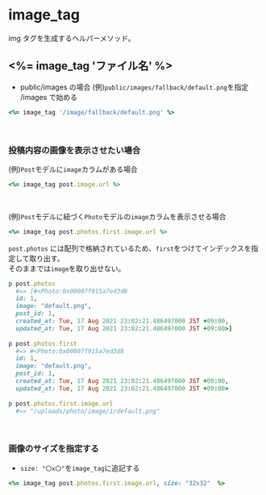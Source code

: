 # image_tag
img タグを生成するヘルパーメソッド。
  
## <%= image_tag 'ファイル名' %>
-  public/images の場合
(例)`public/images/fallback/default.png`を指定  
/images で始める
```rb
<%= image_tag '/image/fallback/default.png' %>
```

<br>

### 投稿内容の画像を表示させたい場合

(例)`Post`モデルに`image`カラムがある場合

```rb
<%= image_tag post.image.url %>
```

<br>

(例)`Post`モデルに紐づく`Photo`モデルの`image`カラムを表示させる場合

```rb
<%= image_tag post.photos.first.image.url %>
```
`post.photos` には配列で格納されているため、`first`をつけてインデックスを指定して取り出す。  
そのままでは`image`を取り出せない。

```rb
p post.photos
  #=> [#<Photo:0x00007f915a7ed3d8
  id: 1,
  image: "default.png",
  post_id: 1,
  created_at: Tue, 17 Aug 2021 23:02:21.486497000 JST +09:00,
  updated_at: Tue, 17 Aug 2021 23:02:21.486497000 JST +09:00>]
    
p post.photos.first
  #=> #<Photo:0x00007f915a7ed3d8
  id: 1,
  image: "default.png",
  post_id: 1,
  created_at: Tue, 17 Aug 2021 23:02:21.486497000 JST +09:00,
  updated_at: Tue, 17 Aug 2021 23:02:21.486497000 JST +09:00>
    
p post.photos.first.image.url
  #=> "/uploads/photo/image/1/default.png"
 ```
 
 <br>
 
 ### 画像のサイズを指定する
 - `size: "〇x〇"`を`image_tag`に追記する
   
 ```rb
 <%= image_tag post.photos.first.image.url, size: "32x32"  %>
 ```
 
 <br>
 
 
